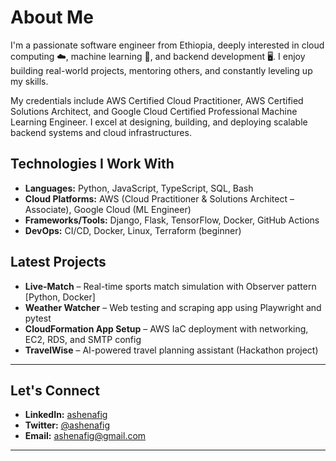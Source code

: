 # About Me
I'm a passionate software engineer from Ethiopia, deeply interested in cloud computing ☁️, machine learning 🤖, and backend development 🖥️. I enjoy building real-world projects, mentoring others, and constantly leveling up my skills.

My credentials include AWS Certified Cloud Practitioner, AWS Certified Solutions Architect, and Google Cloud Certified Professional Machine Learning Engineer. I excel at designing, building, and deploying scalable backend systems and cloud infrastructures.

## Technologies I Work With
- **Languages:** Python, JavaScript, TypeScript, SQL, Bash
- **Cloud Platforms:** AWS (Cloud Practitioner & Solutions Architect – Associate), Google Cloud (ML Engineer)
- **Frameworks/Tools:** Django, Flask, TensorFlow, Docker, GitHub Actions
- **DevOps:** CI/CD, Docker, Linux, Terraform (beginner)

## Latest Projects
- **Live-Match** – Real-time sports match simulation with Observer pattern [Python, Docker]
- **Weather Watcher** – Web testing and scraping app using Playwright and pytest
- **CloudFormation App Setup** – AWS IaC deployment with networking, EC2, RDS, and SMTP config
- **TravelWise** – AI-powered travel planning assistant (Hackathon project)

---

## Let's Connect
- **LinkedIn:** [ashenafig](https://www.linkedin.com/in/ashenafig/)
- **Twitter:** [@ashenafig](https://twitter.com/ashenafig)
- **Email:** ashenafig@gmail.com

---

